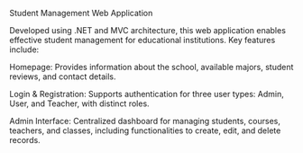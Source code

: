 Student Management Web Application

Developed using .NET and MVC architecture, this web application enables effective student management for educational institutions. Key features include:

Homepage: Provides information about the school, available majors, student reviews, and contact details.

Login & Registration: Supports authentication for three user types: Admin, User, and Teacher, with distinct roles.

Admin Interface: Centralized dashboard for managing students, courses, teachers, and classes, including functionalities to create, edit, and delete records.
